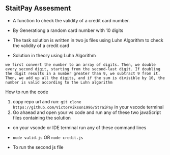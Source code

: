 ## StaitPay Assesment

- A function to check the validity of a credit card number.
- By Generationg a random card number with 10 digits

- The task solution is written in two js files using Luhn Algorithm to check the validity of a credit card

- Solution in theory using Luhn Algorithm

`we first convert the number to an array of digits. Then, we double every second digit, starting from the second-last digit. If doubling the digit results in a number greater than 9, we subtract 9 from it. Then, we add up all the digits, and if the sum is divisible by 10, the number is valid according to the Luhn algorithm`

How to run the code

1. copy repo url and run:
   `git clone https://github.com/Victorvikson1996/StraiPay` in your vscode terminal
2. Go ahaead and open your vs code and run any of these two javaScript files containing the solution

- on your vscode or IDE terminal run any of these command lines

- `node valid.js` OR `node credit.js`

- To run the second js file
